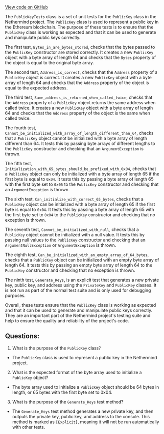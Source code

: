[View code on GitHub](https://github.com/NethermindEth/nethermind/src/Nethermind/Nethermind.Core.Test/PublicKeyTests.cs)

The `PublicKeyTests` class is a set of unit tests for the `PublicKey` class in the Nethermind project. The `PublicKey` class is used to represent a public key in the Ethereum blockchain. The purpose of these tests is to ensure that the `PublicKey` class is working as expected and that it can be used to generate and manipulate public keys correctly.

The first test, `Bytes_in_are_bytes_stored`, checks that the bytes passed to the `PublicKey` constructor are stored correctly. It creates a new `PublicKey` object with a byte array of length 64 and checks that the `Bytes` property of the object is equal to the original byte array.

The second test, `Address_is_correct`, checks that the `Address` property of a `PublicKey` object is correct. It creates a new `PublicKey` object with a byte array of length 64 and checks that the `Address` property of the object is equal to the expected address.

The third test, `Same_address_is_returned_when_called_twice`, checks that the `Address` property of a `PublicKey` object returns the same address when called twice. It creates a new `PublicKey` object with a byte array of length 64 and checks that the `Address` property of the object is the same when called twice.

The fourth test, `Cannot_be_initialized_with_array_of_length_different_than_64`, checks that a `PublicKey` object cannot be initialized with a byte array of length different than 64. It tests this by passing byte arrays of different lengths to the `PublicKey` constructor and checking that an `ArgumentException` is thrown.

The fifth test, `Initialization_with_65_bytes_should_be_prefixed_with_0x04`, checks that a `PublicKey` object can only be initialized with a byte array of length 65 if the first byte is equal to `0x04`. It tests this by passing a byte array of length 65 with the first byte set to `0x05` to the `PublicKey` constructor and checking that an `ArgumentException` is thrown.

The sixth test, `Can_initialize_with_correct_65_bytes`, checks that a `PublicKey` object can be initialized with a byte array of length 65 if the first byte is equal to `0x04`. It tests this by passing a byte array of length 65 with the first byte set to `0x04` to the `PublicKey` constructor and checking that no exception is thrown.

The seventh test, `Cannot_be_initialized_with_null`, checks that a `PublicKey` object cannot be initialized with a null value. It tests this by passing null values to the `PublicKey` constructor and checking that an `ArgumentNullException` or `ArgumentException` is thrown.

The eighth test, `Can_be_initialized_with_an_empty_array_of_64_bytes`, checks that a `PublicKey` object can be initialized with an empty byte array of length 64. It tests this by passing an empty byte array of length 64 to the `PublicKey` constructor and checking that no exception is thrown.

The ninth test, `Generate_Keys`, is an explicit test that generates a new private key, public key, and address using the `PrivateKey` and `PublicKey` classes. It is not run as part of the normal test suite and is only used for debugging purposes.

Overall, these tests ensure that the `PublicKey` class is working as expected and that it can be used to generate and manipulate public keys correctly. They are an important part of the Nethermind project's testing suite and help to ensure the quality and reliability of the project's code.
## Questions: 
 1. What is the purpose of the `PublicKey` class?
- The `PublicKey` class is used to represent a public key in the Nethermind project.

2. What is the expected format of the byte array used to initialize a `PublicKey` object?
- The byte array used to initialize a `PublicKey` object should be 64 bytes in length, or 65 bytes with the first byte set to 0x04.

3. What is the purpose of the `Generate_Keys` test method?
- The `Generate_Keys` test method generates a new private key, and then outputs the private key, public key, and address to the console. This method is marked as `[Explicit]`, meaning it will not be run automatically with other tests.